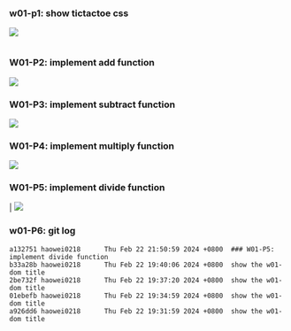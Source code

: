### w01-p1: show tictactoe css

![](w01-p1.png)
```

```
### W01-P2: implement add function
![](w01-p2.png)

### W01-P3: implement subtract function
 
![](w01-p3.png)
 
### W01-P4: implement multiply function
 
![](w01-p4.png)
 
### W01-P5: implement divide function
|
![](w01-p5.png)

### w01-P6: git log
```
a132751 haowei0218      Thu Feb 22 21:50:59 2024 +0800  ### W01-P5: implement divide function
b33a28b haowei0218      Thu Feb 22 19:40:06 2024 +0800  show the w01-dom title
2be732f haowei0218      Thu Feb 22 19:37:20 2024 +0800  show the w01-dom title
01ebefb haowei0218      Thu Feb 22 19:34:59 2024 +0800  show the w01-dom title
a926dd6 haowei0218      Thu Feb 22 19:31:59 2024 +0800  show the w01-dom title
```